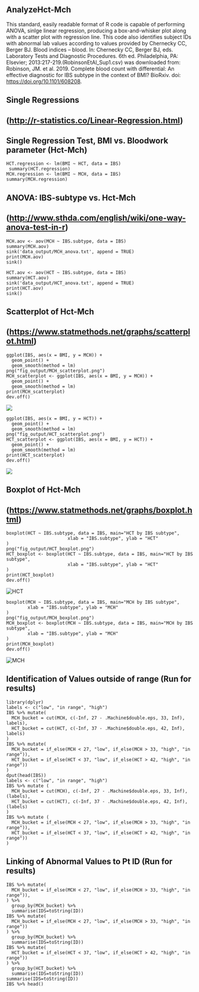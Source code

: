 ## AnalyzeHct-Mch
   This standard, easily readable format of R code is capable of performing ANOVA, sinlge linear regression, producing a box-and-whisker plot along with a scatter plot with regression line. This code also identifies subject IDs with abnormal lab values according to values provided by Chernecky CC, Berger BJ. Blood indices – blood. In: Chernecky CC, Berger BJ, eds. Laboratory Tests and Diagnostic Procedures. 6th ed. Philadelphia, PA: Elsevier; 2013:217-219.(RobinsonEtAl_Sup1.csv) was downloaded from: Robinson, JM. et al. 2019. Complete blood count with differential: An effective diagnostic for IBS subtype in the context of BMI? BioRxiv. doi: https://doi.org/10.1101/608208.

##  Single Regressions 
## (http://r-statistics.co/Linear-Regression.html)

## Single Regression Test, BMI vs. Bloodwork parameter (Hct-Mch)

    HCT.regression <- lm(BMI ~ HCT, data = IBS)
     summary(HCT.regression)
    MCH.regression <- lm(BMI ~ MCH, data = IBS)
    summary(MCH.regression)

## ANOVA: IBS-subtype vs. Hct-Mch
## (http://www.sthda.com/english/wiki/one-way-anova-test-in-r)

    MCH.aov <- aov(MCH ~ IBS.subtype, data = IBS)
    summary(MCH.aov)
    sink('data_output/MCH_anova.txt', append = TRUE)
    print(MCH.aov)
    sink()

    HCT.aov <- aov(HCT ~ IBS.subtype, data = IBS)
    summary(HCT.aov)
    sink('data_output/HCT_anova.txt', append = TRUE)
    print(HCT.aov)
    sink()

## Scatterplot of Hct-Mch
## (https://www.statmethods.net/graphs/scatterplot.html)

    ggplot(IBS, aes(x = BMI, y = MCH)) +
      geom_point() +    
      geom_smooth(method = lm) 
    png("fig_output/MCH_scatterplot.png")
    MCH_scatterplot <- ggplot(IBS, aes(x = BMI, y = MCH)) +
      geom_point() +    
      geom_smooth(method = lm)
    print(MCH_scatterplot)
    dev.off()
![](Images/MCH_scatterplot.png?sanitize=true)

    ggplot(IBS, aes(x = BMI, y = HCT)) +
      geom_point() +    
      geom_smooth(method = lm) 
    png("fig_output/HCT_scatterplot.png")
    HCT_scatterplot <- ggplot(IBS, aes(x = BMI, y = HCT)) +
      geom_point() +    
      geom_smooth(method = lm)
    print(HCT_scatterplot)
    dev.off()
![](Images/HCT_scatterplot.png?sanitize=true)


## Boxplot of Hct-Mch
## (https://www.statmethods.net/graphs/boxplot.html)

    boxplot(HCT ~ IBS.subtype, data = IBS, main="HCT by IBS subtype", 
                           xlab = "IBS.subtype", ylab = "HCT"
    )
    png("fig_output/HCT_boxplot.png")
    HCT_boxplot <- boxplot(HCT ~ IBS.subtype, data = IBS, main="HCT by IBS subtype", 
                           xlab = "IBS.subtype", ylab = "HCT"
    )
    print(HCT_boxplot)
    dev.off()
![HCT](Images/HCT_boxplot.png?sanitize=true)

    boxplot(MCH ~ IBS.subtype, data = IBS, main="MCH by IBS subtype", 
            xlab = "IBS.subtype", ylab = "MCH"
    )
    png("fig_output/MCH_boxplot.png")
    MCH_boxplot <- boxplot(MCH ~ IBS.subtype, data = IBS, main="MCH by IBS subtype", 
            xlab = "IBS.subtype", ylab = "MCH"
    )
    print(MCH_boxplot)
    dev.off()
![MCH](Images/Rplot.png?sanitize=true)

## Identification of Values outside of range (Run for results)

    library(dplyr)
    labels <- c("low", "in range", "high")
    IBS %>% mutate(
      MCH_bucket = cut(MCH, c(-Inf, 27 - .Machine$double.eps, 33, Inf), labels),
      HCT_bucket = cut(HCT, c(-Inf, 37 - .Machine$double.eps, 42, Inf), labels)
    )
    IBS %>% mutate(
      MCH_bucket = if_else(MCH < 27, "low", if_else(MCH > 33, "high", "in range")),
      HCT_bucket = if_else(HCT < 37, "low", if_else(HCT > 42, "high", "in range"))
    )
    dput(head(IBS)) 
    labels <- c("low", "in range", "high")
    IBS %>% mutate (
      MCH_bucket = cut(MCH), c(-Inf, 27 - .Machine$double.eps, 33, Inf), (labels),
      HCT_bucket = cut(HCT), c(-Inf, 37 - .Machine$double.eps, 42, Inf), (labels)
    )
    IBS %>% mutate (
      MCH_bucket = if_else(MCH < 27, "low", if_else(MCH > 33, "high", "in range")),
      HCT_bucket = if_else(HCT < 37, "low", if_else(HCT > 42, "high", "in range"))
    )

## Linking of Abnormal Values to Pt ID (Run for results)

    IBS %>% mutate(
      MCH_bucket = if_else(MCH < 27, "low", if_else(MCH > 33, "high", "in range")),
    ) %>%
      group_by(MCH_bucket) %>% 
      summarise(IDS=toString(ID))
    IBS %>% mutate(
      MCH_bucket = if_else(MCH < 27, "low", if_else(MCH > 33, "high", "in range"))
    ) %>%
      group_by(MCH_bucket) %>% 
      summarise(IDS=toString(ID))
    IBS %>% mutate(
      HCT_bucket = if_else(HCT < 37, "low", if_else(HCT > 42, "high", "in range"))
    ) %>%
      group_by(HCT_bucket) %>% 
      summarise(IDS=toString(ID))
    summarise(IDS=toString(ID))
    IBS %>% head()

